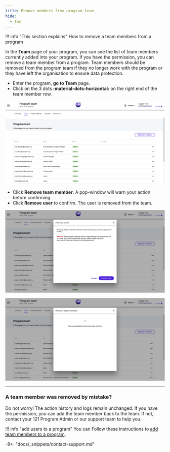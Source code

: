 ```yaml
---
title: Remove members from program team
hide:
  - toc
---
```


!!! info "This section explains"
    How to remove a team members from a program

In the **Team** page of your program, you can see the list of team members currently added into your program. If you have the permission, you can remove a team member from a program. Team members should be removed from the program team if they no longer work with the program or they have left the organisation to ensure data protection.

- Enter the program, **go to Team** page.
- Click on the 3 dots **:material-dots-horizontal:**  on the right end of the team member row.

![Program Team](https://raw.githubusercontent.com/global-121/121-platform/main/e2e/tests/__screenshots__/UserManualScreenshots/userManualScreenshots.spec.ts/ProgramTeam.png)

- Click **Remove team member**. A pop-window will warn your action before confirming.
- Click **Remove user** to confirm. The user is removed from the team.

![Action box](https://raw.githubusercontent.com/global-121/121-platform/main/e2e/tests/__screenshots__/UserManualScreenshots/userManualScreenshots.spec.ts/ProgramTeamDeleteRemoveUserActionBox.png)

![Remove team member](https://raw.githubusercontent.com/global-121/121-platform/main/e2e/tests/__screenshots__/UserManualScreenshots/userManualScreenshots.spec.ts/ProgramTeamDeleteRemoveUserValidation.png)

___

### A team member was removed by mistake?

Do not worry! The action history and logs remain unchanged. If you have the permission, you can add the team member back to the team. If not, contact your 121 Program Admin or our support team to help you.

!!! info "add users to a program"
    You can Follow these instructions to [add team members to a program](./add-team-members.md).


-8<- "docs/_snippets/contact-support.md"
